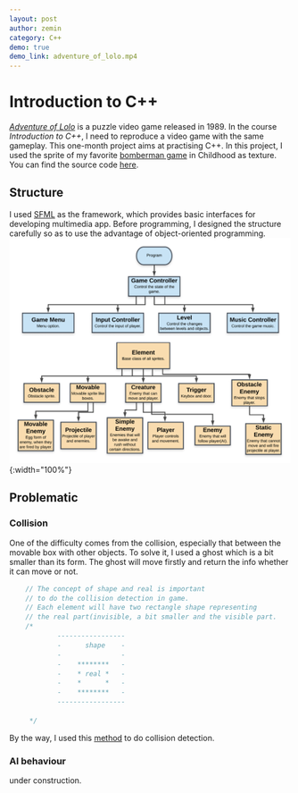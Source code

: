 ```yaml
---
layout: post
author: zemin 
category: C++ 
demo: true
demo_link: adventure_of_lolo.mp4
---
```


# Introduction to C++

[*Adventure of Lolo*](https://en.wikipedia.org/wiki/Adventures_of_Lolo) is a puzzle video game released in 1989. In the course *Introduction to C++*, I need to reproduce a video game with the same gameplay. This one-month project aims at practising C++. In this project, I used the sprite of my favorite [bomberman game](https://www.youtube.com/watch?v=WXATi38zgYE) in Childhood as texture. You can find the source code [here](https://github.com/zemin-xu/SFML).

## Structure

I used [SFML](https://www.sfml-dev.org) as the framework, which provides basic interfaces for developing multimedia app. Before programming, I designed the structure carefully so as to use the advantage of object-oriented programming.
&nbsp;
![Alt text](https://raw.githubusercontent.com/zemin-xu/zemin-xu.github.io/master/assets/images/adventure_of_lolo_uml.png "UML of program"){:width="100%"}

## Problematic

### Collision

One of the difficulty comes from the collision, especially that between the movable box with other objects. To solve it, I used a ghost which is a bit smaller than its form. The ghost will move firstly and return the info whether it can move or not.
&nbsp;

``` C++
    // The concept of shape and real is important
    // to do the collision detection in game.
    // Each element will have two rectangle shape representing
    // the real part(invisible, a bit smaller and the visible part.
    /*
            -----------------
            -      shape    -
            -               -
            -    ********   -
            -    * real *   -
            -    *      *   -
            -    ********   -
            -----------------

     */
```

By the way, I used this [method](http://jeffreythompson.org/collision-detection/rect-rect.php) to do collision detection.

### AI behaviour

under construction.
